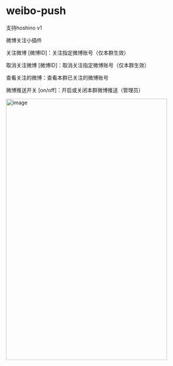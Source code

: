 # weibo-push
支持hoshino v1

微博关注小插件

关注微博 [微博ID]：关注指定微博账号（仅本群生效） 

取消关注微博 [微博ID]：取消关注指定微博账号（仅本群生效） 

查看关注的微博：查看本群已关注的微博账号 

微博推送开关 [on/off]：开启或关闭本群微博推送（管理员） 

<img width="440" height="713" alt="image" src="https://github.com/user-attachments/assets/7fd5f877-60aa-4e28-8f3f-9731e9177508" />
